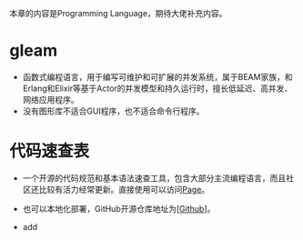 本章的内容是Programming Language，期待大佬补充内容。
# gleam

 - 函数式编程语言，用于编写可维护和可扩展的并发系统，属于BEAM家族，和Erlang和Elixir等基于Actor的并发模型和持久运行时，擅长低延迟、高并发、网络应用程序。
 - 没有图形库不适合GUI程序，也不适合命令行程序。
# 代码速查表

 - 一个开源的代码规范和基本语法速查工具，包含大部分主流编程语言，而且社区还比较有活力经常更新。直接使用可以访问[Page](https://wangchujiang.com/reference)。
 - 也可以本地化部署，GitHub开源仓库地址为[[Github](https://github.com/Justjustifyjudge/reference.git)]。

 - add
